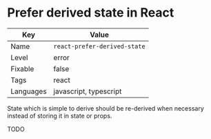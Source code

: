 # Prefer derived state in React

| Key       | Value                        |
| --------- | ---------------------------- |
| Name      | `react-prefer-derived-state` |
| Level     | error                        |
| Fixable   | false                        |
| Tags      | react                        |
| Languages | javascript, typescript       |

State which is simple to derive should be re-derived when necessary instead of storing it in state or props.

TODO
